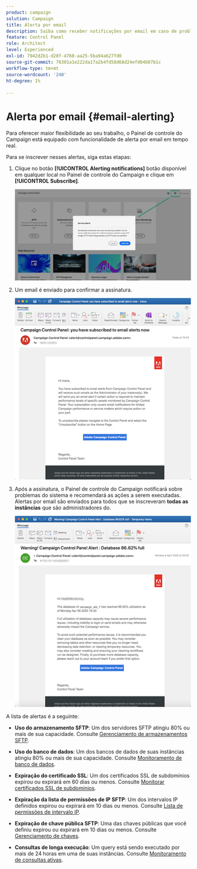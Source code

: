 ```yaml
---
product: campaign
solution: Campaign
title: Alerta por email
description: Saiba como receber notificações por email em caso de problemas com as instâncias do Campaign
feature: Control Panel
role: Architect
level: Experienced
exl-id: 7942d2b1-d28f-4760-aa25-5ba94a627fd0
source-git-commit: 76301a1e222da17a2b4fd58d68d24efd04b07b1c
workflow-type: tm+mt
source-wordcount: '240'
ht-degree: 1%

---
```


# Alerta por email {#email-alerting}

Para oferecer maior flexibilidade ao seu trabalho, o Painel de controle do Campaign está equipado com funcionalidade de alerta por email em tempo real.

Para se inscrever nesses alertas, siga estas etapas:

1. Clique no botão **[!UICONTROL Alerting notifications]** botão disponível em qualquer local no Painel de controle do Campaign e clique em **[!UICONTROL Subscribe]**.

   ![](assets/subscribing.png)

1. Um email é enviado para confirmar a assinatura.

   ![](assets/email_subscription.png)

1. Após a assinatura, o Painel de controle do Campaign notificará sobre problemas do sistema e recomendará as ações a serem executadas. Alertas por email são enviados para todos que se inscreveram **todas as instâncias** que são administradores do.

   ![](assets/alert_sample.png)

A lista de alertas é a seguinte:

* **Uso do armazenamento SFTP**: Um dos servidores SFTP atingiu 80% ou mais de sua capacidade. Consulte [Gerenciamento de armazenamentos SFTP](../../sftp/using/sftp-storage-management.md).

* **Uso do banco de dados**: Um dos bancos de dados de suas instâncias atingiu 80% ou mais de sua capacidade. Consulte [Monitoramento de banco de dados](../../performance-monitoring/using/database-monitoring.md).

* **Expiração do certificado SSL**: Um dos certificados SSL de subdomínios expirou ou expirará em 60 dias ou menos. Consulte [Monitorar certificados SSL de subdomínios](../../subdomains-certificates/using/monitoring-ssl-certificates.md).

* **Expiração da lista de permissões de IP SFTP**: Um dos intervalos IP definidos expirou ou expirará em 10 dias ou menos. Consulte [Lista de permissões de intervalo IP](../../sftp/using/ip-range-allow-listing.md).

* **Expiração de chave pública SFTP**: Uma das chaves públicas que você definiu expirou ou expirará em 10 dias ou menos. Consulte [Gerenciamento de chaves](../../sftp/using/key-management.md).

* **Consultas de longa execução**: Um query está sendo executado por mais de 24 horas em uma de suas instâncias. Consulte [Monitoramento de consultas ativas](database-active-queries.md).